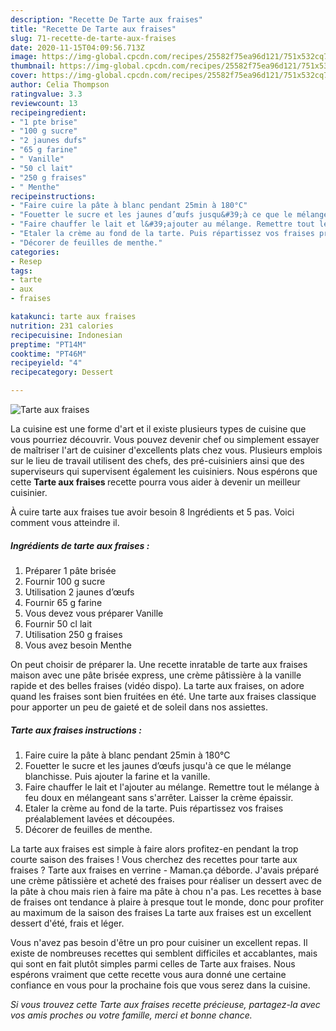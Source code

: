 ```yaml
---
description: "Recette De Tarte aux fraises"
title: "Recette De Tarte aux fraises"
slug: 71-recette-de-tarte-aux-fraises
date: 2020-11-15T04:09:56.713Z
image: https://img-global.cpcdn.com/recipes/25582f75ea96d121/751x532cq70/tarte-aux-fraises-photo-principale-de-la-recette.jpg
thumbnail: https://img-global.cpcdn.com/recipes/25582f75ea96d121/751x532cq70/tarte-aux-fraises-photo-principale-de-la-recette.jpg
cover: https://img-global.cpcdn.com/recipes/25582f75ea96d121/751x532cq70/tarte-aux-fraises-photo-principale-de-la-recette.jpg
author: Celia Thompson
ratingvalue: 3.3
reviewcount: 13
recipeingredient:
- "1 pte brise"
- "100 g sucre"
- "2 jaunes dufs"
- "65 g farine"
- " Vanille"
- "50 cl lait"
- "250 g fraises"
- " Menthe"
recipeinstructions:
- "Faire cuire la pâte à blanc pendant 25min à 180°C"
- "Fouetter le sucre et les jaunes d’œufs jusqu&#39;à ce que le mélange blanchisse. Puis ajouter la farine et la vanille."
- "Faire chauffer le lait et l&#39;ajouter au mélange. Remettre tout le mélange à feu doux en mélangeant sans s&#39;arrêter. Laisser la crème épaissir."
- "Etaler la crème au fond de la tarte. Puis répartissez vos fraises préalablement lavées et découpées."
- "Décorer de feuilles de menthe."
categories:
- Resep
tags:
- tarte
- aux
- fraises

katakunci: tarte aux fraises 
nutrition: 231 calories
recipecuisine: Indonesian
preptime: "PT14M"
cooktime: "PT46M"
recipeyield: "4"
recipecategory: Dessert

---
```



![Tarte aux fraises](https://img-global.cpcdn.com/recipes/25582f75ea96d121/751x532cq70/tarte-aux-fraises-photo-principale-de-la-recette.jpg)

La cuisine est une forme d'art et il existe plusieurs types de cuisine que vous pourriez découvrir. Vous pouvez devenir chef ou simplement essayer de maîtriser l'art de cuisiner d'excellents plats chez vous. Plusieurs emplois sur le lieu de travail utilisent des chefs, des pré-cuisiniers ainsi que des superviseurs qui supervisent également les cuisiniers. Nous espérons que cette <strong> Tarte aux fraises </strong> recette pourra vous aider à devenir un meilleur cuisinier.

<!--inarticleads1-->

À cuire tarte aux fraises tue avoir besoin 8 Ingrédients et 5 pas. Voici comment vous atteindre il.

##### Ingrédients de tarte aux fraises :

1. Préparer 1 pâte brisée
1. Fournir 100 g sucre
1. Utilisation 2 jaunes d’œufs
1. Fournir 65 g farine
1. Vous devez vous préparer  Vanille
1. Fournir 50 cl lait
1. Utilisation 250 g fraises
1. Vous avez besoin  Menthe


On peut choisir de préparer la. Une recette inratable de tarte aux fraises maison avec une pâte brisée express, une crème pâtissière à la vanille rapide et des belles fraises (vidéo dispo). La tarte aux fraises, on adore quand les fraises sont bien fruitées en été. Une tarte aux fraises classique pour apporter un peu de gaieté et de soleil dans nos assiettes. 

<!--inarticleads2-->

##### Tarte aux fraises instructions :

1. Faire cuire la pâte à blanc pendant 25min à 180°C
1. Fouetter le sucre et les jaunes d’œufs jusqu&#39;à ce que le mélange blanchisse. Puis ajouter la farine et la vanille.
1. Faire chauffer le lait et l&#39;ajouter au mélange. Remettre tout le mélange à feu doux en mélangeant sans s&#39;arrêter. Laisser la crème épaissir.
1. Etaler la crème au fond de la tarte. Puis répartissez vos fraises préalablement lavées et découpées.
1. Décorer de feuilles de menthe.


La tarte aux fraises est simple à faire alors profitez-en pendant la trop courte saison des fraises ! Vous cherchez des recettes pour tarte aux fraises ? Tarte aux fraises en verrine - Maman.ça déborde. J&#39;avais préparé une crème pâtissière et acheté des fraises pour réaliser un dessert avec de la pâte à chou mais rien à faire ma pâte à chou n&#39;a pas. Les recettes à base de fraises ont tendance à plaire à presque tout le monde, donc pour profiter au maximum de la saison des fraises La tarte aux fraises est un excellent dessert d&#39;été, frais et léger. 

<!--inarticleads1-->

<p>
Vous n'avez pas besoin d'être un pro pour cuisiner un excellent repas. Il existe de nombreuses recettes qui semblent difficiles et accablantes, mais qui sont en fait plutôt simples parmi celles de Tarte aux fraises. Nous espérons vraiment que cette recette vous aura donné une certaine confiance en vous pour la prochaine fois que vous serez dans la cuisine.
</p>

<p>
<i>Si vous trouvez cette Tarte aux fraises recette précieuse, partagez-la avec vos amis proches ou votre famille, merci et bonne chance.</i>
</p>
